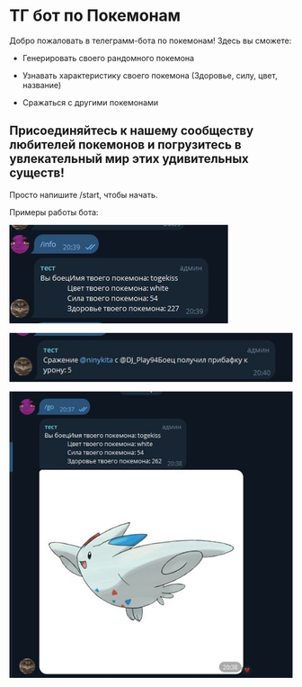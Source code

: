 # ТГ бот по Покемонам

Добро пожаловать в телеграмм-бота по покемонам! Здесь вы сможете:

- Генерировать своего рандомного покемона

- Узнавать характеристику своего покемона (Здоровье, силу, цвет, название)

- Сражаться с другими покемонами

## Присоединяйтесь к нашему сообществу любителей покемонов и погрузитесь в увлекательный мир этих удивительных существ!

Просто напишите /start, чтобы начать.

Примеры работы бота:

![Пример1](PokemonsWork1.jpg)

![Пример2](PokemonsWork2.jpg)

![Пример3](PokenonsWork3.jpg)
